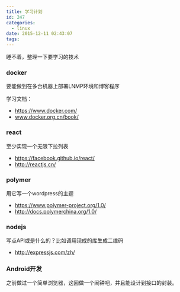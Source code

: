 ```yaml
---
title: 学习计划
id: 247
categories:
  - linux
date: 2015-12-11 02:43:07
tags:
---
```


睡不着，整理一下要学习的技术

### docker

要能做到在多台机器上部署LNMP环境和博客程序

学习文档：
- https://www.docker.com/
- www.docker.org.cn/book/

### react

至少实现一个无限下拉列表

*   https://facebook.github.io/react/
*   http://reactjs.cn/

### polymer

用它写一个wordpress的主题

*   https://www.polymer-project.org/1.0/
*   http://docs.polymerchina.org/1.0/

### nodejs

写点API或是什么的？比如调用现成的库生成二维码

*   http://expressjs.com/zh/

### Android开发

之前做过一个简单浏览器，这回做一个闹钟吧，并且能设计到接口的封装。